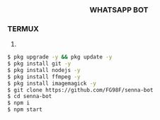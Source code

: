 <h3 align="center">WHATSAPP BOT</h3>


### TERMUX
1. 
```sh
$ pkg upgrade -y && pkg update -y
$ pkg install git -y
$ pkg install nodejs -y
$ pkg install ffmpeg -y
$ pkg install imagemagick -y
$ git clone https://github.com/FG98F/senna-bot
$ cd senna-bot
$ npm i 
$ npm start
```
